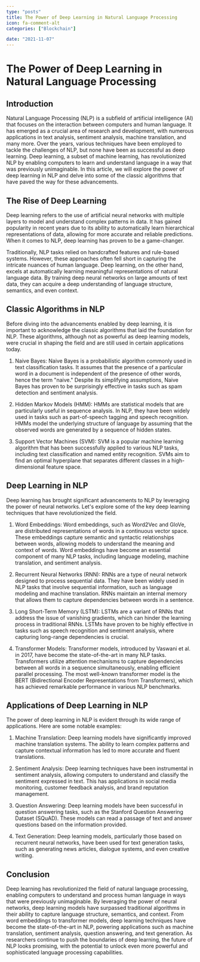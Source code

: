 ```yaml
---
type: "posts"
title: The Power of Deep Learning in Natural Language Processing
icon: fa-comment-alt
categories: ["Blockchain"]

date: "2021-11-07"
---
```




# The Power of Deep Learning in Natural Language Processing

## Introduction

Natural Language Processing (NLP) is a subfield of artificial intelligence (AI) that focuses on the interaction between computers and human language. It has emerged as a crucial area of research and development, with numerous applications in text analysis, sentiment analysis, machine translation, and many more. Over the years, various techniques have been employed to tackle the challenges of NLP, but none have been as successful as deep learning. Deep learning, a subset of machine learning, has revolutionized NLP by enabling computers to learn and understand language in a way that was previously unimaginable. In this article, we will explore the power of deep learning in NLP and delve into some of the classic algorithms that have paved the way for these advancements.

## The Rise of Deep Learning

Deep learning refers to the use of artificial neural networks with multiple layers to model and understand complex patterns in data. It has gained popularity in recent years due to its ability to automatically learn hierarchical representations of data, allowing for more accurate and reliable predictions. When it comes to NLP, deep learning has proven to be a game-changer.

Traditionally, NLP tasks relied on handcrafted features and rule-based systems. However, these approaches often fell short in capturing the intricate nuances of human language. Deep learning, on the other hand, excels at automatically learning meaningful representations of natural language data. By training deep neural networks on large amounts of text data, they can acquire a deep understanding of language structure, semantics, and even context.

## Classic Algorithms in NLP

Before diving into the advancements enabled by deep learning, it is important to acknowledge the classic algorithms that laid the foundation for NLP. These algorithms, although not as powerful as deep learning models, were crucial in shaping the field and are still used in certain applications today.

1. Naive Bayes: Naive Bayes is a probabilistic algorithm commonly used in text classification tasks. It assumes that the presence of a particular word in a document is independent of the presence of other words, hence the term "naive." Despite its simplifying assumptions, Naive Bayes has proven to be surprisingly effective in tasks such as spam detection and sentiment analysis.

2. Hidden Markov Models (HMM): HMMs are statistical models that are particularly useful in sequence analysis. In NLP, they have been widely used in tasks such as part-of-speech tagging and speech recognition. HMMs model the underlying structure of language by assuming that the observed words are generated by a sequence of hidden states.

3. Support Vector Machines (SVM): SVM is a popular machine learning algorithm that has been successfully applied to various NLP tasks, including text classification and named entity recognition. SVMs aim to find an optimal hyperplane that separates different classes in a high-dimensional feature space.

## Deep Learning in NLP

Deep learning has brought significant advancements to NLP by leveraging the power of neural networks. Let's explore some of the key deep learning techniques that have revolutionized the field.

1. Word Embeddings: Word embeddings, such as Word2Vec and GloVe, are distributed representations of words in a continuous vector space. These embeddings capture semantic and syntactic relationships between words, allowing models to understand the meaning and context of words. Word embeddings have become an essential component of many NLP tasks, including language modeling, machine translation, and sentiment analysis.

2. Recurrent Neural Networks (RNN): RNNs are a type of neural network designed to process sequential data. They have been widely used in NLP tasks that involve sequential information, such as language modeling and machine translation. RNNs maintain an internal memory that allows them to capture dependencies between words in a sentence.

3. Long Short-Term Memory (LSTM): LSTMs are a variant of RNNs that address the issue of vanishing gradients, which can hinder the learning process in traditional RNNs. LSTMs have proven to be highly effective in tasks such as speech recognition and sentiment analysis, where capturing long-range dependencies is crucial.

4. Transformer Models: Transformer models, introduced by Vaswani et al. in 2017, have become the state-of-the-art in many NLP tasks. Transformers utilize attention mechanisms to capture dependencies between all words in a sequence simultaneously, enabling efficient parallel processing. The most well-known transformer model is the BERT (Bidirectional Encoder Representations from Transformers), which has achieved remarkable performance in various NLP benchmarks.

## Applications of Deep Learning in NLP

The power of deep learning in NLP is evident through its wide range of applications. Here are some notable examples:

1. Machine Translation: Deep learning models have significantly improved machine translation systems. The ability to learn complex patterns and capture contextual information has led to more accurate and fluent translations.

2. Sentiment Analysis: Deep learning techniques have been instrumental in sentiment analysis, allowing computers to understand and classify the sentiment expressed in text. This has applications in social media monitoring, customer feedback analysis, and brand reputation management.

3. Question Answering: Deep learning models have been successful in question answering tasks, such as the Stanford Question Answering Dataset (SQuAD). These models can read a passage of text and answer questions based on the information provided.

4. Text Generation: Deep learning models, particularly those based on recurrent neural networks, have been used for text generation tasks, such as generating news articles, dialogue systems, and even creative writing.

## Conclusion

Deep learning has revolutionized the field of natural language processing, enabling computers to understand and process human language in ways that were previously unimaginable. By leveraging the power of neural networks, deep learning models have surpassed traditional algorithms in their ability to capture language structure, semantics, and context. From word embeddings to transformer models, deep learning techniques have become the state-of-the-art in NLP, powering applications such as machine translation, sentiment analysis, question answering, and text generation. As researchers continue to push the boundaries of deep learning, the future of NLP looks promising, with the potential to unlock even more powerful and sophisticated language processing capabilities.